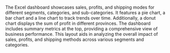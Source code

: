 The Excel dashboard showcases sales, profits, and shipping modes for different segments, categories, and sub-categories.
It features a pie chart, a bar chart and a line chart to track trends over time. Additionally, a donut chart displays the sum of profit in different provinces.
The dashboard includes summary metrics at the top, providing a comprehensive view of business performance.
This layout aids in analyzing the overall impact of sales, profits, and shipping methods across various segments and categories.
